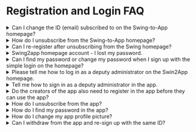 # Registration and Login FAQ

<details>

<summary>Can I change the ID (email) subscribed to on the Swing-to-App homepage?</summary>

Some enterprise customers may request a change in their Swing subscribed ID as their app rep changes.

Since the username change is linked to the personal information account, the user cannot change it directly.

If you make a request to the Swing-to-App app, we will send you a consent form to change your account, and we will be able to make the changes once we have received the necessary documents.

The password is the same as the previous one, and you can reset it to the desired password in Change your personal information after logging in.

</details>

<details>

<summary>How do I unsubscribe from the Swing-to-App homepage?</summary>

To unsubscribe , **you can select your profile in the upper right corner of the Swing homepage app operation page → edit your internal information → select Cancel Membership.**

The ID you withdrew cannot be recovered, and you cannot rejoin with the same ID in the future.

When you unsubscribe, all apps and content you created will be deleted, so please choose carefully.

</details>

<details>

<summary>Can I re-register after unsubscribing from the Swing homepage?</summary>

The ID you withdrew cannot be recovered, and you cannot rejoin with the same ID in the future.

</details>

<details>

<summary>Swing2app homepage account - I lost my password.</summary>

If you lost the password for your Swing-to-Site account!

**You can find your temporary password by email through \[Forgot Password], log in, and change your information Edit \[New Password].**

1\) Select to access the homepage → find password

<img src="https://wp.swing2app.co.kr/wp-content/uploads/2018/09/55.png" alt="" data-size="original">

2\)Enter your email address, and get a temporary password issued by that email

<img src="https://wp.swing2app.co.kr/wp-content/uploads/2018/09/%EB%B9%84%EB%B0%80%EB%B2%88%ED%98%B82.png" alt="" data-size="original">

3\)You can change your password again on the \[Edit My Information] page - Login Information. <mark style="color:blue;">https://www.swing2app.co.kr/view/myinfo\_login\_info</mark>

<img src="https://wp.swing2app.co.kr/wp-content/uploads/2018/09/%EB%B9%84%EB%B0%80%EB%B2%88%ED%98%B83.png" alt="" data-size="original">

</details>

<details>

<summary>Can I find my password or change my password when I sign up with the simple login on the homepage?</summary>

Swing2App Homepage - Easy Login is connected to the account used by Naver and Google to log in.

Therefore, the password must be verified with the account you connected to.

(If it's a Google account, please go to Google Gmail and check the account you're using)

In the Swing-to-App you can't find your password because you're only logged in with an account connected, and you can't change your password.

</details>

<details>

<summary>Please tell me how to log in as a deputy administrator on the Swin2App homepage.</summary>

When logging in as a deputy administrator on the Swing-to-App homepage, please log in by selecting \[Deputy Administrator] from the login screen.

<img src="https://wp.swing2app.co.kr/wp-content/uploads/2018/09/%EB%B6%80%EA%B4%80%EB%A6%AC%EC%9E%90-%EB%A1%9C%EA%B7%B8%EC%9D%B8_20.07.png" alt="" data-size="original">

1\)App ID: Enter the ID that the administrator set when creating the app.

→ App ID refers to the ID that the administrator entered when creating the app in the App Creation - Step 1 Basic Information.

2\) Deputy Administrator ID: Enter the ID that the deputy administrator registered with in the app.

3\)Password: Enter the password set by the deputy administrator when registering for the app.

After you have finished typing, press the Login button and you will be taken to the admin page.

\*Note: The app must be built before you can log in as a deputy administrator.

If you are not in the state where you created the app, the app ID will not be recognized, so please use the deputy administrator login after you have created the app.

For information on how to set up a deputy administrator to manage the app, please refer to this post^^&#x20;

**☞ **<mark style="color:blue;">**\[Go to the post on how to set up a deputy administrator]**</mark>

</details>

<details>

<summary>Tell me how to sign in as a deputy administrator in the app.</summary>

Unlike the homepage, the app doesn't have a login page dedicated to the deputy administrator.

From the login screen, you can log in with the username and password of the user designated as the deputy administrator.

Since the rating has already been changed from User to Administrator, you can see that the rating has been changed to 'Administrator' by logging in using the normal method.

<img src="https://wp.swing2app.co.kr/wp-content/uploads/2018/09/4.png" alt="" data-size="original">

For instructions on how to set up the app assistant administrator, please refer to the post ^^ ☞ <mark style="color:blue;">\[Go to the post on how to set up a deputy administrator]</mark>

</details>

<details>

<summary>Do the creators of the app also need to register in the app before they can use the app?</summary>

The administrator who created the four apps can also use it by registering for membership in the app and setting it up as an app administrator.

\*The web and app are not interconnected.

After installing the app, be sure to register and use the app even if it is your own.

</details>

<details>

<summary>How do I unsubscribe from the app?</summary>

You can unsubscribe from the app from the \[Settings] menu.

If you see the \[Settings] menu while logged in from the app, there is a \[Cancel Membership] menu.

You can unsubscribe from the app by selecting the appropriate menu.

<img src="https://wp.swing2app.co.kr/wp-content/uploads/2018/09/%EC%95%B1-%ED%9A%8C%EC%9B%90%ED%83%88%ED%87%B4.png" alt="" data-size="original">

Withdrawal of membership is only available if you are logged in from the app.

If you do not become a member, there is no concept of withdrawal of membership.

</details>

<details>

<summary>How do I find my password in the app?</summary>

In order to find your password in the app, your username must be specified as \*\*'Email'\*\*.

I can send a temporary password to my subscribed email.

Launch the app and at the bottom of the login screen, there is a 'Forgot Password' button.

If you select the button, you will receive your temporary password in the email where you have subscribed.

Therefore, if you have set your ID as a regular ID, you will not be able to use the password finder, so please check it and set it to 'ID form-email'.&#x20;

☞ <mark style="color:blue;">\[Go to the detailed manual of finding app password]</mark>

</details>

<details>

<summary>How do I change my app profile picture?</summary>

**1.Register your profile image when you register**

<img src="https://wp.swing2app.co.kr/wp-content/uploads/2022/07/%ED%94%84%EB%A1%9C%ED%95%84%EC%9D%B4%EB%AF%B8%EC%A7%80%EB%B3%80%EA%B2%BD5.png" alt="" data-size="original">

When you sign up, you can register the image you want by selecting the top profile image \[Register] button.

**2.Edit your membership information: Change your profile image after signing up**

<img src="https://wp.swing2app.co.kr/wp-content/uploads/2022/07/%ED%94%84%EB%A1%9C%ED%95%84%EC%9D%B4%EB%AF%B8%EC%A7%80-%EB%B3%80%EA%B2%BD.png" alt="" data-size="original">

If you want to change your profile image while logged in after signing up,

Please East Sea to the Settings - Edit Member Information menu.

<img src="https://wp.swing2app.co.kr/wp-content/uploads/2022/07/%ED%94%84%EB%A1%9C%ED%95%84%EC%9D%B4%EB%AF%B8%EC%A7%80-%EB%B3%80%EA%B2%BD1.png" alt="" data-size="original">

In the Edit Membership window, you can change your profile image by selecting the \[Register] button at the top.

The name (nickname) can also be modified on that page.&#x20;

<mark style="color:blue;">\[Go to the app profile picture registration and change instructions manual]</mark>

</details>

<details>

<summary>Can I withdraw from the app and re-sign up with the same ID?</summary>

Yes, you can.

However, in order to re-register with the same ID, the administrator must delete all the relevant member (withdrawn member) information from the web dashboard - member inquiry. <mark style="color:blue;">Push & Member → Member Inquiry → Select the user who has</mark>&#x20;

1\) withdrawn from the member inquiry list. In the Membership Information window, from the "Cancel and delete account" menu,&#x20;

2\) Select the Delete Member button.

3\) Select the "Delete the ID and all information" confirmation button.

<img src="https://wp.swing2app.co.kr/wp-content/uploads/2022/07/%ED%9A%8C%EC%9B%90%EC%82%AD%EC%A0%9C3.png" alt="" data-size="original">

\*Even if the user who has unsubscribed, the information will remain in the app data, so they will not be able to sign up with the same ID.

Therefore, if you need to re-register with the same ID, you must delete the member ID and all information from the app through the deletion of the member.&#x20;

<mark style="color:blue;">\[Go to the manual on how to re-sign up with the same ID after unsubscribing from the app]</mark>

</details>
